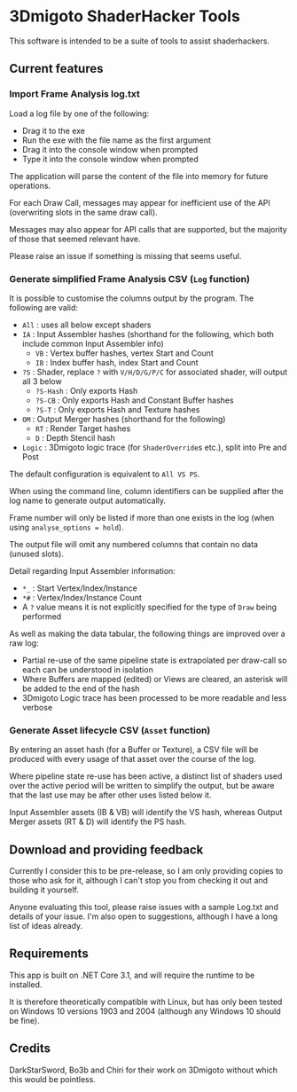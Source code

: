 # 3Dmigoto ShaderHacker Tools

This software is intended to be a suite of tools to assist shaderhackers.

## Current features

### Import Frame Analysis log.txt

Load a log file by one of the following:
- Drag it to the exe
- Run the exe with the file name as the first argument
- Drag it into the console window when prompted
- Type it into the console window when prompted

The application will parse the content of the file into memory for future operations.

For each Draw Call, messages may appear for inefficient use of the API (overwriting slots in the same draw call).

Messages may also appear for API calls that are supported, but the majority of those that seemed relevant have.


Please raise an issue if something is missing that seems useful.

### Generate simplified Frame Analysis CSV (`Log` function)

It is possible to customise the columns output by the program. The following are valid:

- `All` : uses all below except shaders
- `IA` : Input Assembler hashes (shorthand for the following, which both include common Input Assembler info)
	- `VB` : Vertex buffer hashes, vertex Start and Count
	- `IB` : Index buffer hash, index Start and Count
- `?S` : Shader, replace `?` with `V/H/D/G/P/C` for associated shader, will output all 3 below
	- `?S-Hash` : Only exports Hash
	- `?S-CB` : Only exports Hash and Constant Buffer hashes
	- `?S-T` : Only exports Hash and Texture hashes
- `OM` : Output Merger hashes (shorthand for the following)
	- `RT` : Render Target hashes
	- `D` : Depth Stencil hash
- `Logic` : 3Dmigoto logic trace (for `ShaderOverride`s etc.), split into Pre and Post

The default configuration is equivalent to `All VS PS`.

When using the command line, column identifiers can be supplied after the log name to generate output automatically.

Frame number will only be listed if more than one exists in the log (when using `analyse_options = hold`).

The output file will omit any numbered columns that contain no data (unused slots).

Detail regarding Input Assembler information:
- `*_` : Start Vertex/Index/Instance
- `*#` : Vertex/Index/Instance Count
- A `?` value means it is not explicitly specified for the type of `Draw` being performed

As well as making the data tabular, the following things are improved over a raw log:
- Partial re-use of the same pipeline state is extrapolated per draw-call so each can be understood in isolation
- Where Buffers are mapped (edited) or Views are cleared, an asterisk will be added to the end of the hash
- 3Dmigoto Logic trace has been processed to be more readable and less verbose

### Generate Asset lifecycle CSV  (`Asset` function)

By entering an asset hash (for a Buffer or Texture), a CSV file will be produced with every usage of that asset over the course of the log.

Where pipeline state re-use has been active, a distinct list of shaders used over the active period will be written to simplify the output, but be aware that the last use may be after other uses listed below it.

Input Assembler assets (IB & VB) will identify the VS hash, whereas Output Merger assets (RT & D) will identify the PS hash.

## Download and providing feedback

Currently I consider this to be pre-release, so I am only providing copies to those who ask for it, although I can't stop you from checking it out and building it yourself.

Anyone evaluating this tool, please raise issues with a sample Log.txt and details of your issue. I'm also open to suggestions, although I have a long list of ideas already.

## Requirements

This app is built on .NET Core 3.1, and will require the runtime to be installed. 

It is therefore theoretically compatible with Linux, but has only been tested on Windows 10 versions 1903 and 2004 (although any Windows 10 should be fine).

## Credits

DarkStarSword, Bo3b and Chiri for their work on 3Dmigoto without which this would be pointless.

